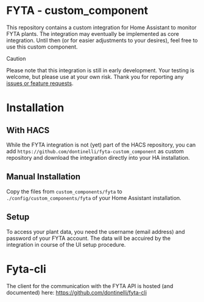 # FYTA - custom_component

This repository contains a custom integration for Home Assistant to monitor FYTA plants. The integration may eventually be implemented as core integration. Until then (or for easier adjustments to your desires), feel free to use this custom component.

> [!CAUTION]
> Please note that this integration is still in early development. Your testing is welcome, but please use at your own risk. Thank you for reporting any [issues or feature requests](https://github.com/dontinelli/fyta-custom_component/issues).

# Installation
## With HACS
While the FYTA integration is not (yet) part of the HACS repository, you can add `https://github.com/dontinelli/fyta-custom_component` as custom repository and download the integration directly into your HA installation.

## Manual Installation
Copy the files from `custom_components/fyta` to `./config/custom_components/fyta` of your Home Assistant installation.

## Setup
To access your plant data, you need the username (email address) and password of your FYTA account. The data will be accuired by the integration in course of the UI setup procedure.

# Fyta-cli
The client for the communication with the FYTA API is hosted (and documented) here:
https://github.com/dontinelli/fyta-cli
